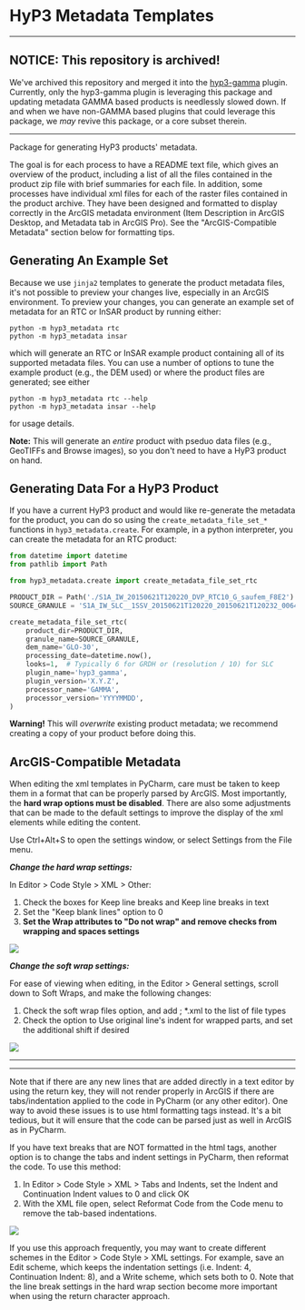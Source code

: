 # HyP3 Metadata Templates

--- 
## NOTICE: This repository is archived!

We've archived this repository and merged it into the [hyp3-gamma](https://github.com/ASFHyP3/hyp3-gamma)
plugin. Currently, only the hyp3-gamma plugin is leveraging this package and updating
metadata GAMMA based products is needlessly slowed down. If and when we have non-GAMMA
based plugins that could leverage this package, we *may* revive this package, or a core
subset therein. 

---

Package for generating HyP3 products' metadata.

The goal is for each process to have a README text file, which gives an overview
of the product, including a list of all the files contained in the product zip
file with brief summaries for each file. In addition, some processes have
individual xml files for each of the raster files contained in the product
archive. They have been designed and formatted to display correctly in the
ArcGIS metadata environment (Item Description in ArcGIS Desktop, and Metadata
tab in ArcGIS Pro).  See the "ArcGIS-Compatible Metadata" section below for
formatting tips.

## Generating An Example Set

Because we use `jinja2` templates to generate the product metadata files, it's
not possible to preview your changes live, especially in an ArcGIS environment.
To preview your changes, you can generate an example set of metadata for an RTC
or InSAR product by running either:

```
python -m hyp3_metadata rtc
python -m hyp3_metadata insar
```
which will generate an RTC or InSAR example product containing all of its supported
metadata files. You can use a number of options to tune the example product
(e.g., the DEM used) or where the product files are generated; see either
```
python -m hyp3_metadata rtc --help
python -m hyp3_metadata insar --help
```
for usage details. 

**Note:** This will generate an *entire* product with pseduo data files
(e.g., GeoTIFFs and Browse images), so you don't need to have a HyP3 product on
hand.

## Generating Data For a HyP3 Product

If you have a current HyP3 product and would like re-generate the metadata for
the product, you can do so using the `create_metadata_file_set_*` functions in
`hyp3_metadata.create`. For example, in a python interpreter, you can create the
metadata for an RTC product:

```python
from datetime import datetime
from pathlib import Path

from hyp3_metadata.create import create_metadata_file_set_rtc

PRODUCT_DIR = Path('./S1A_IW_20150621T120220_DVP_RTC10_G_saufem_F8E2')
SOURCE_GRANULE = 'S1A_IW_SLC__1SSV_20150621T120220_20150621T120232_006471_008934_72D8'

create_metadata_file_set_rtc(
    product_dir=PRODUCT_DIR,
    granule_name=SOURCE_GRANULE,
    dem_name='GLO-30',
    processing_date=datetime.now(),
    looks=1,  # Typically 6 for GRDH or (resolution / 10) for SLC
    plugin_name='hyp3_gamma',
    plugin_version='X.Y.Z',
    processor_name='GAMMA',
    processor_version='YYYYMMDD',
)
```

**Warning!** This will *overwrite* existing product metadata; we recommend creating
a copy of your product before doing this.

## ArcGIS-Compatible Metadata

When editing the xml templates in PyCharm, care must be taken to keep them in a
format that can be properly parsed by ArcGIS. Most importantly, the **hard wrap
options must be disabled**. There are also some adjustments that can be made to
the default settings to improve the display of the xml elements while editing
the content.   

Use Ctrl+Alt+S to open the settings window, or select Settings from the File menu.

**_Change the hard wrap settings:_**  

In Editor > Code Style > XML > Other:
1. Check the boxes for Keep line breaks and Keep line breaks in text  
2. Set the "Keep blank lines" option to 0  
3. **Set the Wrap attributes to "Do not wrap" and remove checks from wrapping
   and spaces settings**

![](docs/imgs/Editor_CodeStyle_XML_Other.JPG)

**_Change the soft wrap settings:_**  

For ease of viewing when editing, in the Editor > General settings, scroll down
to Soft Wraps, and make the following changes:  
1. Check the soft wrap files option, and add ; *.xml to the list of file types  
2. Check the option to Use original line's indent for wrapped parts, and set the
   additional shift if desired

![](docs/imgs/Editor_General_SoftWraps.JPG)


**************
**************
Note that if there are any new lines that are added directly in a text editor by
using the return key, they will not render properly in ArcGIS if there are
tabs/indentation applied to the code in PyCharm (or any other editor). One way to
avoid these issues is to use html formatting tags instead. It's a bit tedious,
but it will ensure that the code can be parsed just as well in ArcGIS as in PyCharm.  

If you have text breaks that are NOT formatted in the html tags, another option
is to change the tabs and indent settings in PyCharm, then reformat the code.
To use this method:

1. In Editor > Code Style > XML > Tabs and Indents, set the Indent and 
   Continuation Indent values to 0 and click OK
2. With the XML file open, select Reformat Code from the Code menu to remove the
   tab-based indentations.

![](docs/imgs/Editor_CodeStyle_XML_TabsIndents.JPG)

If you use this approach frequently, you may want to create different schemes in
the Editor > Code Style > XML settings. For example, save an Edit scheme, which
keeps the indentation settings (i.e. Indent: 4, Continuation Indent: 8), and a 
Write scheme, which sets both to 0. Note that the line break settings in the hard
wrap section become more important when using the return character approach.









